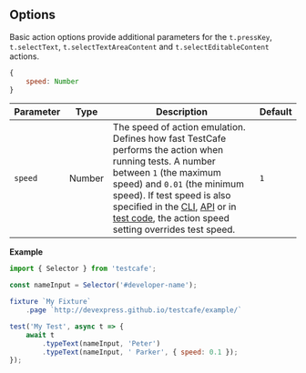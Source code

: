 ## Options

Basic action options provide additional parameters for the `t.pressKey`, `t.selectText`, `t.selectTextAreaContent` and `t.selectEditableContent` actions.

```js
{
    speed: Number
}
```

Parameter | Type   | Description                                                                                     | Default
--------- | ------ | ----------------------------------------------------------------------------------- | ------------------------------------------
`speed`   | Number | The speed of action emulation. Defines how fast TestCafe performs the action when running tests. A number between `1` (the maximum speed) and `0.01` (the minimum speed). If test speed is also specified in the [CLI](../../command-line-interface.md#--speed-factor), [API](../../api/runner.md#run) or in [test code](../testcontroller/settestspeed.md), the action speed setting overrides test speed. | `1`

**Example**

```js
import { Selector } from 'testcafe';

const nameInput = Selector('#developer-name');

fixture `My Fixture`
    .page `http://devexpress.github.io/testcafe/example/`

test('My Test', async t => {
    await t
        .typeText(nameInput, 'Peter')
        .typeText(nameInput, ' Parker', { speed: 0.1 });
});
```
